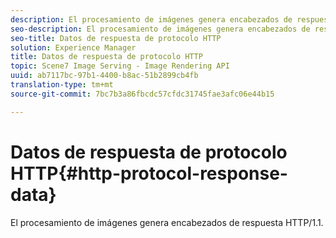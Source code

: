 ```yaml
---
description: El procesamiento de imágenes genera encabezados de respuesta HTTP/1.1.
seo-description: El procesamiento de imágenes genera encabezados de respuesta HTTP/1.1.
seo-title: Datos de respuesta de protocolo HTTP
solution: Experience Manager
title: Datos de respuesta de protocolo HTTP
topic: Scene7 Image Serving - Image Rendering API
uuid: ab7117bc-97b1-4400-b8ac-51b2899cb4fb
translation-type: tm+mt
source-git-commit: 7bc7b3a86fbcdc57cfdc31745fae3afc06e44b15

---
```



# Datos de respuesta de protocolo HTTP{#http-protocol-response-data}

El procesamiento de imágenes genera encabezados de respuesta HTTP/1.1.

